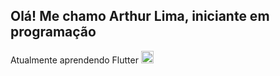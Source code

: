 ## Olá! Me chamo Arthur Lima, iniciante em programação
Atualmente aprendendo Flutter <img src="[https://cdn.jsdelivr.net/gh/devicons/devicon@latest/icons/react/react-original.svg](https://cdn.worldvectorlogo.com/logos/flutter-logo.svg)" width=20/>
<!--
**Arthutstuts96/Arthutstuts96** is a ✨ _special_ ✨ repository because its `README.md` (this file) appears on your GitHub profile.

Here are some ideas to get you started:

- 🔭 I’m currently working on ...
- 🌱 I’m currently learning ...
- 👯 I’m looking to collaborate on ...
- 🤔 I’m looking for help with ...
- 💬 Ask me about ...
- 📫 How to reach me: ...
- 😄 Pronouns: ...
- ⚡ Fun fact: ...
-->
